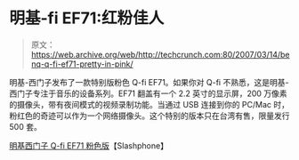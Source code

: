 # 明基-fi EF71:红粉佳人

> 原文：<https://web.archive.org/web/http://techcrunch.com:80/2007/03/14/benq-q-fi-ef71-pretty-in-pink/>

明基-西门子发布了一款特别版粉色 Q-fi EF71。如果你对 Q-fi 不熟悉，这是明基-西门子专注于音乐的设备系列。EF71 翻盖有一个 2.2 英寸的显示屏，200 万像素的摄像头，带有夜间模式的视频录制功能。当通过 USB 连接到你的 PC/Mac 时，粉红色的奇迹可以作为一个网络摄像头。这个特别的版本只在台湾有售，限量发行 500 套。

[明基西门子 Q-fi EF71 粉色版](https://web.archive.org/web/20150920120502/http://www.slashphone.com/104/6685.html)【Slashphone】
